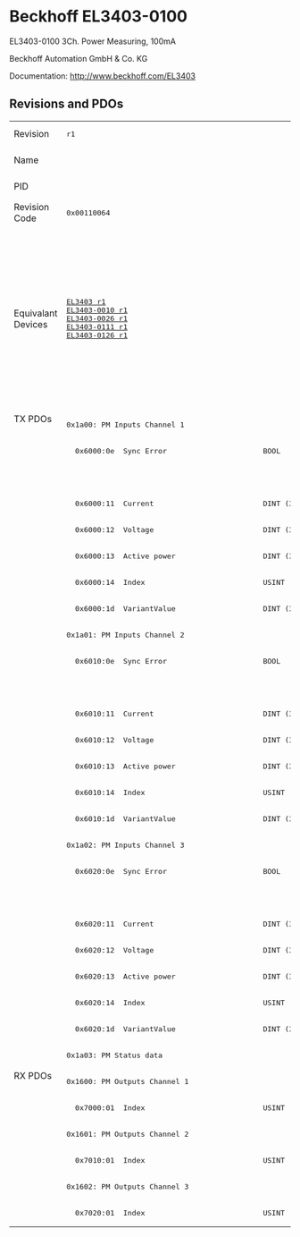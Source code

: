 # Beckhoff EL3403-0100

EL3403-0100 3Ch. Power Measuring, 100mA

Beckhoff Automation GmbH & Co. KG

Documentation: <a href="http://www.beckhoff.com/EL3403">http://www.beckhoff.com/EL3403</a>

## Revisions and PDOs
<table>
<tr >
<td class="first">Revision</td>
<td ><pre>r1</pre></td>
<td ><pre>r2</pre></td>
<td ><pre>r3</pre></td>
<td ><pre>r4</pre></td>
<td ><pre>r5</pre></td>
<td ><pre>r6</pre></td>
<td ><pre>r7</pre></td>
<td ><pre>r8</pre></td>
</tr>
<tr >
<td class="first">Name</td>
<td  colspan=8 align="center"><pre>EL3403-0100 3Ch. Power Measuring, 100mA</pre></td>
</tr>
<tr >
<td class="first">PID</td>
<td  colspan=8 align="center"><pre>0x0d4b3052</pre></td>
</tr>
<tr >
<td class="first">Revision Code</td>
<td ><pre>0x00110064</pre></td>
<td ><pre>0x00120064</pre></td>
<td ><pre>0x00130064</pre></td>
<td ><pre>0x00140064</pre></td>
<td ><pre>0x00150064</pre></td>
<td ><pre>0x00160064</pre></td>
<td ><pre>0x00170064</pre></td>
<td ><pre>0x00180064</pre></td>
</tr>
<tr >
<td class="first">Equivalant Devices</td>
<td ><pre><a href="EL3403">EL3403 r1</a><br/><a href="EL3403-0010">EL3403-0010 r1</a><br/><a href="EL3403-0026">EL3403-0026 r1</a><br/><a href="EL3403-0111">EL3403-0111 r1</a><br/><a href="EL3403-0126">EL3403-0126 r1</a></pre></td>
<td  colspan=4 align="center"><pre><a href="EL3403">EL3403 r2</a><br/><a href="EL3403">EL3403 r3</a><br/><a href="EL3403">EL3403 r4</a><br/><a href="EL3403">EL3403 r5</a><br/><a href="EL3403-0010">EL3403-0010 r2</a><br/><a href="EL3403-0010">EL3403-0010 r3</a><br/><a href="EL3403-0010">EL3403-0010 r4</a><br/><a href="EL3403-0010">EL3403-0010 r5</a><br/><a href="EL3403-0026">EL3403-0026 r2</a><br/><a href="EL3403-0026">EL3403-0026 r3</a><br/><a href="EL3403-0026">EL3403-0026 r4</a><br/><a href="EL3403-0026">EL3403-0026 r5</a><br/><a href="EL3403-0111">EL3403-0111 r2</a><br/><a href="EL3403-0111">EL3403-0111 r3</a><br/><a href="EL3403-0111">EL3403-0111 r4</a><br/><a href="EL3403-0111">EL3403-0111 r5</a><br/><a href="EL3403-0126">EL3403-0126 r2</a><br/><a href="EL3403-0126">EL3403-0126 r3</a><br/><a href="EL3403-0126">EL3403-0126 r4</a><br/><a href="EL3403-0126">EL3403-0126 r5</a></pre></td>
<td  colspan=3 align="center"><pre><a href="EL3403">EL3403 r6</a><br/><a href="EL3403">EL3403 r7</a><br/><a href="EL3403-0010">EL3403-0010 r6</a><br/><a href="EL3403-0010">EL3403-0010 r7</a><br/><a href="EL3403-0010">EL3403-0010 r8</a><br/><a href="EL3403-0026">EL3403-0026 r6</a><br/><a href="EL3403-0026">EL3403-0026 r7</a><br/><a href="EL3403-0026">EL3403-0026 r8</a><br/><a href="EL3403-0111">EL3403-0111 r6</a><br/><a href="EL3403-0111">EL3403-0111 r7</a><br/><a href="EL3403-0111">EL3403-0111 r8</a><br/><a href="EL3403-0126">EL3403-0126 r6</a><br/><a href="EL3403-0126">EL3403-0126 r7</a><br/><a href="EL3403-0126">EL3403-0126 r8</a><br/><a href="EL3403-0333">EL3403-0333 r7</a><br/><a href="EL3403-0333">EL3403-0333 r8</a></pre></td>
</tr>
<tr class="txpdo pdosection">
<td class="first" rowspan=25 valign=top>TX PDOs</td>
<td colspan=8 align="left"><pre>0x1a00: PM Inputs Channel 1</pre></td>
<td></td>
</tr>
<tr class="txpdo">
<td  colspan=5 align="left"><pre>  0x6000:0e  Sync Error                      BOOL</pre></td>
<td  colspan=3 align="left"></td>
</tr>
<tr class="txpdo">
<td  colspan=5 align="left"></td>
<td  colspan=3 align="left"><pre>  0x6000:10  TxPDO Toggle                    BOOL</pre></td>
</tr>
<tr class="txpdo">
<td  colspan=8 align="left"><pre>  0x6000:11  Current                         DINT (32 bits)</pre></td>
</tr>
<tr class="txpdo">
<td  colspan=8 align="left"><pre>  0x6000:12  Voltage                         DINT (32 bits)</pre></td>
</tr>
<tr class="txpdo">
<td  colspan=8 align="left"><pre>  0x6000:13  Active power                    DINT (32 bits)</pre></td>
</tr>
<tr class="txpdo">
<td  colspan=8 align="left"><pre>  0x6000:14  Index                           USINT (8 bits)</pre></td>
</tr>
<tr class="txpdo">
<td ><pre>  0x6000:1d  VariantValue                    DINT (32 bits)</pre></td>
<td  colspan=7 align="left"><pre>  0x6000:1d  Variant value                   DINT (32 bits)</pre></td>
</tr>
<tr class="txpdo pdosection">
<td  colspan=8 align="left"><pre>0x1a01: PM Inputs Channel 2</pre></td>
</tr>
<tr class="txpdo">
<td  colspan=5 align="left"><pre>  0x6010:0e  Sync Error                      BOOL</pre></td>
<td  colspan=3 align="left"></td>
</tr>
<tr class="txpdo">
<td  colspan=5 align="left"></td>
<td  colspan=3 align="left"><pre>  0x6010:10  TxPDO Toggle                    BOOL</pre></td>
</tr>
<tr class="txpdo">
<td  colspan=8 align="left"><pre>  0x6010:11  Current                         DINT (32 bits)</pre></td>
</tr>
<tr class="txpdo">
<td  colspan=8 align="left"><pre>  0x6010:12  Voltage                         DINT (32 bits)</pre></td>
</tr>
<tr class="txpdo">
<td  colspan=8 align="left"><pre>  0x6010:13  Active power                    DINT (32 bits)</pre></td>
</tr>
<tr class="txpdo">
<td  colspan=8 align="left"><pre>  0x6010:14  Index                           USINT (8 bits)</pre></td>
</tr>
<tr class="txpdo">
<td ><pre>  0x6010:1d  VariantValue                    DINT (32 bits)</pre></td>
<td  colspan=7 align="left"><pre>  0x6010:1d  Variant value                   DINT (32 bits)</pre></td>
</tr>
<tr class="txpdo pdosection">
<td  colspan=8 align="left"><pre>0x1a02: PM Inputs Channel 3</pre></td>
</tr>
<tr class="txpdo">
<td  colspan=5 align="left"><pre>  0x6020:0e  Sync Error                      BOOL</pre></td>
<td  colspan=3 align="left"></td>
</tr>
<tr class="txpdo">
<td  colspan=5 align="left"></td>
<td  colspan=3 align="left"><pre>  0x6020:10  TxPDO Toggle                    BOOL</pre></td>
</tr>
<tr class="txpdo">
<td  colspan=8 align="left"><pre>  0x6020:11  Current                         DINT (32 bits)</pre></td>
</tr>
<tr class="txpdo">
<td  colspan=8 align="left"><pre>  0x6020:12  Voltage                         DINT (32 bits)</pre></td>
</tr>
<tr class="txpdo">
<td  colspan=8 align="left"><pre>  0x6020:13  Active power                    DINT (32 bits)</pre></td>
</tr>
<tr class="txpdo">
<td  colspan=8 align="left"><pre>  0x6020:14  Index                           USINT (8 bits)</pre></td>
</tr>
<tr class="txpdo">
<td ><pre>  0x6020:1d  VariantValue                    DINT (32 bits)</pre></td>
<td  colspan=7 align="left"><pre>  0x6020:1d  Variant value                   DINT (32 bits)</pre></td>
</tr>
<tr class="txpdo pdosection">
<td  colspan=8 align="left"><pre>0x1a03: PM Status data</pre></td>
</tr>
<tr class="rxpdo pdosection">
<td class="first" rowspan=6 valign=top>RX PDOs</td>
<td colspan=8 align="left"><pre>0x1600: PM Outputs Channel 1</pre></td>
<td></td>
</tr>
<tr class="rxpdo">
<td  colspan=8 align="left"><pre>  0x7000:01  Index                           USINT (8 bits)</pre></td>
</tr>
<tr class="rxpdo pdosection">
<td  colspan=8 align="left"><pre>0x1601: PM Outputs Channel 2</pre></td>
</tr>
<tr class="rxpdo">
<td  colspan=8 align="left"><pre>  0x7010:01  Index                           USINT (8 bits)</pre></td>
</tr>
<tr class="rxpdo pdosection">
<td  colspan=8 align="left"><pre>0x1602: PM Outputs Channel 3</pre></td>
</tr>
<tr class="rxpdo">
<td  colspan=8 align="left"><pre>  0x7020:01  Index                           USINT (8 bits)</pre></td>
</tr>
</table>
